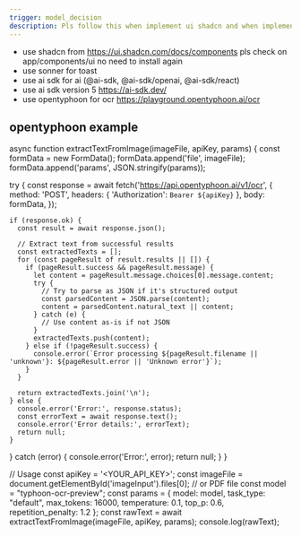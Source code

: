 ```yaml
---
trigger: model_decision
description: Pls follow this when implement ui shadcn and when implement ai
---
```


- use shadcn from https://ui.shadcn.com/docs/components pls check on app/components/ui no need to install again
- use sonner for toast
- use ai sdk for ai (@ai-sdk, @ai-sdk/openai, @ai-sdk/react)
- use ai sdk version 5 https://ai-sdk.dev/
- use opentyphoon for ocr https://playground.opentyphoon.ai/ocr

## opentyphoon example

async function extractTextFromImage(imageFile, apiKey, params) {
const formData = new FormData();
formData.append('file', imageFile);
formData.append('params', JSON.stringify(params));

try {
const response = await fetch('https://api.opentyphoon.ai/v1/ocr', {
method: 'POST',
headers: {
'Authorization': `Bearer ${apiKey}`
},
body: formData,
});

    if (response.ok) {
      const result = await response.json();

      // Extract text from successful results
      const extractedTexts = [];
      for (const pageResult of result.results || []) {
        if (pageResult.success && pageResult.message) {
          let content = pageResult.message.choices[0].message.content;
          try {
            // Try to parse as JSON if it's structured output
            const parsedContent = JSON.parse(content);
            content = parsedContent.natural_text || content;
          } catch (e) {
            // Use content as-is if not JSON
          }
          extractedTexts.push(content);
        } else if (!pageResult.success) {
          console.error(`Error processing ${pageResult.filename || 'unknown'}: ${pageResult.error || 'Unknown error'}`);
        }
      }

      return extractedTexts.join('\n');
    } else {
      console.error('Error:', response.status);
      const errorText = await response.text();
      console.error('Error details:', errorText);
      return null;
    }

} catch (error) {
console.error('Error:', error);
return null;
}
}

// Usage
const apiKey = '<YOUR_API_KEY>';
const imageFile = document.getElementById('imageInput').files[0]; // or PDF file
const model = "typhoon-ocr-preview";
const params = {
model: model,
task_type: "default",
max_tokens: 16000,
temperature: 0.1,
top_p: 0.6,
repetition_penalty: 1.2
};
const rawText = await extractTextFromImage(imageFile, apiKey, params);
console.log(rawText);
